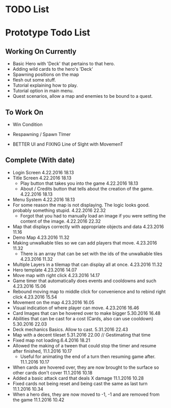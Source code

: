 TODO List
============
# Prototype Todo List
## Working On Currently
- Basic Hero with 'Deck' that pertains to that hero.
- Adding wild cards to the hero's 'Deck'
- Spawning positions on the map
- flesh out some stuff.
- Tutorial explaining how to play.
- Tutorial option in main menu.
- Quest scenarios, allow a map and enemies to be bound to a quest.

## To Work On
- Win Condition
- Respawning / Spawn TImer

- BETTER UI and FIXING Line of SIght with MovemenT

## Complete (With date)
- Login Screen 4.22.2016 18.13
- Title Screen 4.22.2016 18.13
    - Play button that takes you into the game 4.22.2016 18.13
    - About / Credits button that tells about the creation of the game. 4.22.2016 18.13
- Menu System 4.22.2016 18.13
- For some reason the map is not displaying. The logic looks good. probably something stupid. 4.22.2016 22.32
    - Forgot that you had to manually load an image if you were setting the content of the image. 4.22.2016 22.32
- Map that displays correctly with appropriate objects and data 4.23.2016 11.16
- Demo Map 4.23.2016 11.32
- Making unwalkable tiles so we can add players that move. 4.23.2016 11.32
    - There is an array that can be set with the ids of the unwalkable tiles 4.23.2016 11.32
- Multiple Layers in a tilemap that can display all at once. 4.23.2016 11.32
- Hero template 4.23.2016 14.07
- Move map with right click 4.23.2016 14.17
- Game timer that automatically does events and cooldowns and such 4.23.2016 15.06
- Rebound moving map to middle click for convenience and to rebind right click 4.23.2016 15.54
- Movement on the map 4.23.2016 16.05
- Visual indication of where player can move. 4.23.2016 16.46
- Card Images that can be hovered over to make bigger 5.30.2016 16.48
- Abilities that can be cast for a cost (Cards, also can use cooldown) 5.30.2016 22.03
- Deck mechanics Basics. Allow to cast. 5.31.2016 22.43
- Map with a decent tileset 5.31.2016 22.00 // Gestimating that time
- Fixed map not loading.6.4.2016 18.21
- Allowed the making of a tween that could stop the timer and resume after finished, 11.1.2016 10.17
    - Useful for animating the end of a turn then resuming game after. 11.1.2016 10.17
- When cards are hovered over, they are now brought to the surface so other cards don't cover 11.1.2016 10.18
- Added a basic attack card that deals X damage 11.1.2016 10.28
- Fixed cards not being reset and being cast the same as last turn 11.1.2016 10.34
- When a hero dies, they are now moved to -1, -1 and are removed from the game 11.1.2016 10.42